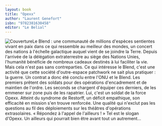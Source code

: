 ```yaml
---
layout: book
title: "Opexx"
author: "Laurent Genefort"
isbn: "9782381630458"
editor: "Le Belial"
---
```

![Couverture](/img/9782381630458.jpg)Le Blend : une communauté de millions d'espèces sentientes vivant en paix dans ce qui ressemble au meilleur des mondes, un concert des nations à l'échelle galactique auquel vient de se joindre la Terre. Depuis l'arrivée de la délégation extraterrestre au siège des Nations Unies, l'humanité bénéficie de nombreux cadeaux destinés à lui faciliter la vie. Mais cela n'est pas sans contreparties. Ce qui intéresse le Blend, c'est une activité que cette société d'outre-espace patchwork ne sait plus pratiquer : la guerre. Un contrat a donc été conclu entre l'ONU et le Blend. Les premiers prêtent des soldats pour des opérations d'encadrement et de maintien de l'ordre. Les seconds se chargent d'équiper ces derniers, de les emmener sur zone puis de les rapatrier.
Lui, c'est un soldat de la force Opexx. Atteint du syndrome de Restorff, un déficit empathique, son efficacité en mission s'en trouve renforcée. Une qualité qui n'exclut pas les questions au fil des déploiements sur les théâtres d'opérations extrasolaires. « Répondez à l'appel de l'ailleurs ! » Tel est le slogan d'Opexx. Un ailleurs qui pourrait bien être avant tout un autrement...